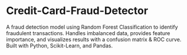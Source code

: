# Credit-Card-Fraud-Detector
A fraud detection model using Random Forest Classification to identify fraudulent transactions. Handles imbalanced data, provides feature importance, and visualizes results with a confusion matrix &amp; ROC curve. Built with Python, Scikit-Learn, and Pandas.
